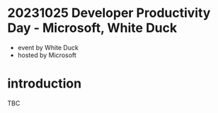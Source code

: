 # 20231025 Developer Productivity Day - Microsoft, White Duck
* event by White Duck
* hosted by Microsoft

# introduction

TBC
